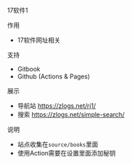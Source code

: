17软件1

作用

+ 17软件网址相关

支持

+ Gitbook
+ Github (Actions & Pages)

展示

+ 导航站 <https://zlogs.net/rj1/>
+ 搜索 <https://zlogs.net/simple-search/>

说明

+ 站点收集在`source/books`里面
+ 使用Action需要在设置里面添加秘钥